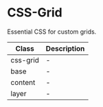 # CSS-Grid

Essential CSS for custom grids.

Class    | Description
---      | ---
css-grid | -
base     | -
content  | -
layer    | -